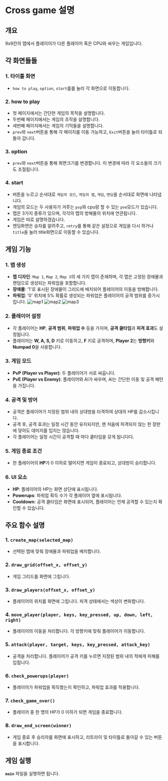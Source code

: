 # Cross game 설명

## 개요
9x9칸의 맵에서 플레이어가 다른 플레이어 혹은 CPU와 싸우는 게임입니다.

## 각 화면들들
### 1. **타이틀 화면**
   - `how to play`, `option`, `start`를를 눌러 각 화면으로 이동합니다.

### 2. **how to play**
   - 첫 페이지에서는 간단한 게임의 목적을 설명합니다.
   - 두번째 페이지에서는 게임의 조작을 설명합니다.
   - 세번째 페이지에서는 게임의 기믹들을 설명합니다.
   - `prev`와 `next`버튼을 통해 각 페이지를 이동 가능하고, `Exit`버튼을 눌러 타이틀로 되돌아 갑니다.

### 3. **option**
   - `prev`와 `next`버튼을 통해 화면크기를 변경합니다. 이 변경에 따라 각 요소들의 크기도 조절됩니다.

### 4. **start**
   - 버튼을 누르고 순서대로 `게임의 모드`, `게임의 맵`, `게임`, `엔딩`을 순서대로 화면에 나타냅니다.
   - 게임의 모드는 두 사용자가 겨루는 `pvp`와 cpu랑 할 수 있는 `pve`모드가 있습니다.
   - 맵은 3가지 종류가 있으며, 각각의 맵의 방해물의 위치에 연관됩니다.
   - 게임은 따로 설명하겠습니다.
   - 엔딩화면은 승자를 알려주고, `retry`를 통해 같은 설정으로 게임을 다시 하거나 `title`을 눌러 title화면으로 이동할 수 있습니다.

## 게임 기능
### 1. **맵 생성**
   - **맵 디자인**: `Map 1`, `Map 2`, `Map 3`의 세 가지 맵이 존재하며, 각 맵은 고정된 장애물과 랜덤으로 생성되는 파워업을 포함합니다.
   - **장애물**: '1'로 표시된 장애물이 그리드에 배치되어 플레이어의 이동을 방해합니다.
   - **파워업**: '0' 위치에 5% 확률로 생성되는 파워업은 플레이어의 공격 범위를 증가시킵니다.
![map1](https://github.com/user-attachments/assets/ee76dd8a-ced1-4f93-899e-f4afcbdb76ec)
![map2](https://github.com/user-attachments/assets/70c3acca-4e91-4332-9bf1-4c1aa35d9096)
![map3](https://github.com/user-attachments/assets/2e2bae0d-dcec-4fdd-8425-556468495802)

### 2. **플레이어 설정**
   - 각 플레이어는 **HP**, **공격 범위**, **파워업 수** 등을 가지며, **공격 쿨타임**과 **피격 효과**도 설정됩니다.
   - 플레이어는 **W, A, S, D** 키로 이동하고, **F** 키로 공격하며, **Player 2**는 **방향키**와 **Numpad 0**을 사용합니다.

### 3. **게임 모드**
   - **PvP (Player vs Player)**: 두 플레이어가 서로 싸웁니다.
   - **PvE (Player vs Enemy)**: 플레이어와 AI가 싸우며, AI는 간단한 이동 및 공격 패턴을 가집니다.

### 4. **공격 및 방어**
   - 공격은 플레이어가 지정된 범위 내의 상대방을 타격하여 상대의 HP를 감소시킵니다.
   - 공격 후, 공격 효과는 일정 시간 동안 유지되지만, 맨 처음에 피격되지 않는 한 장판에 닿아도 데미지를 입지는 않습니다.
   - 각 플레이어는 일정 시간이 공격할 때 마다 쿨타임을 갖게 됩니다다.

### 5. **게임 종료 조건**
   - 한 플레이어의 **HP**가 0 이하로 떨어지면 게임이 종료되고, 상대방이 승리합니다.

### 6. **UI 요소**
   - **HP**: 플레이어의 HP는 화면 상단에 표시됩니다.
   - **Powerups**: 파워업 획득 수가 각 플레이어 옆에 표시됩니다.
   - **Cooldown**: 공격 쿨타임은 화면에 표시되어, 플레이어는 언제 공격할 수 있는지 확인할 수 있습니다.

## 주요 함수 설명

### 1. **`create_map(selected_map)`**
   - 선택된 맵에 맞춰 장애물과 파워업을 배치합니다.

### 2. **`draw_grid(offset_x, offset_y)`**
   - 게임 그리드를 화면에 그립니다.

### 3. **`draw_players(offset_x, offset_y)`**
   - 플레이어의 위치를 화면에 그립니다. 피격 상태에서는 색상이 변화합니다.

### 4. **`move_player(player, keys, key_pressed, up, down, left, right)`**
   - 플레이어의 이동을 처리합니다. 각 방향키에 맞춰 플레이어가 이동합니다.

### 5. **`attack(player, target, keys, key_pressed, attack_key)`**
   - 공격을 처리합니다. 플레이어가 공격 키를 누르면 지정된 범위 내의 적에게 피해를 입힙니다.

### 6. **`check_powerups(player)`**
   - 플레이어가 파워업을 획득했는지 확인하고, 파워업 효과를 적용합니다.

### 7. **`check_game_over()`**
   - 플레이어 중 한 명의 HP가 0 이하가 되면 게임을 종료합니다.

### 8. **`draw_end_screen(winner)`**
   - 게임 종료 후 승리자를 화면에 표시하고, 리트라이 및 타이틀로 돌아갈 수 있는 버튼을 표시합니다.

## 게임 실행

**`main`** 파일을 실행하면 됩니다.

